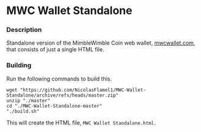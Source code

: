 # MWC Wallet Standalone

### Description
Standalone version of the MimbleWimble Coin web wallet, [mwcwallet.com](https://mwcwallet.com), that consists of just a single HTML file.

### Building
Run the following commands to build this.
```
wget "https://github.com/NicolasFlamel1/MWC-Wallet-Standalone/archive/refs/heads/master.zip"
unzip "./master"
cd "./MWC-Wallet-Standalone-master"
"./build.sh"
```
This will create the HTML file, `MWC Wallet Standalone.html`.
